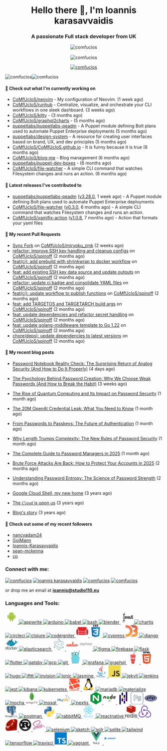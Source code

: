 <h1 align="center">Hello there 👋, I'm Ioannis karasavvaidis</h1>
<h3 align="center">A passionate Full stack developer from UK</h3>








<p align="center"> <img src="https://komarev.com/ghpvc/?username=comfucios&label=Profile%20views&color=0e75b6&style=flat" alt="comfucios" /> </p>




<p align="center"><img align="center" src="https://github-readme-streak-stats.herokuapp.com/?user=comfucios&" alt="comfucios" /></p>
<p align="center"> <a href="https://github.com/ryo-ma/github-profile-trophy"><img src="https://github-profile-trophy.vercel.app/?username=comfucios&row=1" alt="comfucios" /></a> </p>
<p><img align="left" src="https://github-readme-stats.vercel.app/api/top-langs?username=comfucios&show_icons=true&locale=en&layout=compact" alt="comfucios" /></p>




<p><img align="" src="https://github-readme-stats.vercel.app/api?username=comfucios&show_icons=true&locale=en" alt="comfucios" /></p>








#### 👷 Check out what I'm currently working on

- [CoMfUcIoS/neovim](https://github.com/CoMfUcIoS/neovim) - My configuration of Neovim. (1 week ago)
- [CoMfUcIoS/runhub](https://github.com/CoMfUcIoS/runhub) - Centralize, visualize, and orchestrate your CLI workflows in one sleek dashboard. (3 weeks ago)
- [CoMfUcIoS/kitty](https://github.com/CoMfUcIoS/kitty) -  (3 months ago)
- [CoMfUcIoS/graphql2charts](https://github.com/CoMfUcIoS/graphql2charts) -  (5 months ago)
- [puppetlabs/puppetlabs-peadm](https://github.com/puppetlabs/puppetlabs-peadm) - A Puppet module defining Bolt plans used to automate Puppet Enterprise deployments (5 months ago)
- [puppetlabs/design-system](https://github.com/puppetlabs/design-system) - A resource for creating user interfaces based on brand, UX, and dev principles (5 months ago)
- [CoMfUcIoS/CoMfUcIoS.github.io](https://github.com/CoMfUcIoS/CoMfUcIoS.github.io) - It is funny because it is true (6 months ago)
- [CoMfUcIoS/blog-me](https://github.com/CoMfUcIoS/blog-me) - Blog management (6 months ago)
- [puppetlabs/puppet-dev-boxes](https://github.com/puppetlabs/puppet-dev-boxes) -  (6 months ago)
- [CoMfUcIoS/file-watcher](https://github.com/CoMfUcIoS/file-watcher) - A simple CLI command that watches Filesystem changes and runs an action. (6 months ago)




#### 🔭 Latest releases I've contributed to

- [puppetlabs/puppetlabs-peadm](https://github.com/puppetlabs/puppetlabs-peadm) ([v3.28.0](https://github.com/puppetlabs/puppetlabs-peadm/releases/tag/v3.28.0), 1 week ago) - A Puppet module defining Bolt plans used to automate Puppet Enterprise deployments
- [CoMfUcIoS/file-watcher](https://github.com/CoMfUcIoS/file-watcher) ([v0.3.0](https://github.com/CoMfUcIoS/file-watcher/releases/tag/v0.3.0), 6 months ago) - A simple CLI command that watches Filesystem changes and runs an action.
- [CoMfUcIoS/yamlfix-action](https://github.com/CoMfUcIoS/yamlfix-action) ([v1.0.8](https://github.com/CoMfUcIoS/yamlfix-action/releases/tag/v1.0.8), 7 months ago) - Action that formats your yaml files




#### 🔨 My recent Pull Requests

- [Sync Fork](https://github.com/CoMfUcIoS/miryoku_zmk/pull/2) on [CoMfUcIoS/miryoku_zmk](https://github.com/CoMfUcIoS/miryoku_zmk) (2 weeks ago)
- [refactor: improve SSH key handling and cleanup configs](https://github.com/CoMfUcIoS/spinoff/pull/27) on [CoMfUcIoS/spinoff](https://github.com/CoMfUcIoS/spinoff) (2 months ago)
- [feat(ci): add prebuild with shrinkwrap to docker workflow](https://github.com/CoMfUcIoS/spinoff/pull/26) on [CoMfUcIoS/spinoff](https://github.com/CoMfUcIoS/spinoff) (2 months ago)
- [feat: add existing SSH key data source and update outputs](https://github.com/CoMfUcIoS/spinoff/pull/25) on [CoMfUcIoS/spinoff](https://github.com/CoMfUcIoS/spinoff) (2 months ago)
- [refactor: update ci badge and consolidate YAML files](https://github.com/CoMfUcIoS/spinoff/pull/24) on [CoMfUcIoS/spinoff](https://github.com/CoMfUcIoS/spinoff) (2 months ago)
- [feat(ci): update workflow to publish functions](https://github.com/CoMfUcIoS/spinoff/pull/23) on [CoMfUcIoS/spinoff](https://github.com/CoMfUcIoS/spinoff) (2 months ago)
- [feat: add TARGETOS and TARGETARCH build args](https://github.com/CoMfUcIoS/spinoff/pull/22) on [CoMfUcIoS/spinoff](https://github.com/CoMfUcIoS/spinoff) (2 months ago)
- [feat: update dependencies and refactor secret handling](https://github.com/CoMfUcIoS/spinoff/pull/20) on [CoMfUcIoS/spinoff](https://github.com/CoMfUcIoS/spinoff) (2 months ago)
- [feat: update golang-middleware template to Go 1.22](https://github.com/CoMfUcIoS/spinoff/pull/19) on [CoMfUcIoS/spinoff](https://github.com/CoMfUcIoS/spinoff) (2 months ago)
- [chore(deps): update dependencies to latest versions](https://github.com/CoMfUcIoS/spinoff/pull/18) on [CoMfUcIoS/spinoff](https://github.com/CoMfUcIoS/spinoff) (2 months ago)




#### 📜 My recent blog posts

- [Password Notebook Reality Check: The Surprising Return of Analog Security (And How to Do It Properly)](https://www.strongpasswordmeter.com/en/blog/password-notebook-reality-check-the-surprising-return-of-analog-security) (4 days ago)
- [The Psychology Behind Password Creation: Why We Choose Weak Passwords (And How to Break the Habit)](https://www.strongpasswordmeter.com/en/blog/the-psychology-behind-password-creation) (3 weeks ago)
- [The Rise of Quantum Computing and Its Impact on Password Security](https://www.strongpasswordmeter.com/en/blog/quantum-computing-password-security-threat) (1 month ago)
- [The 20M OpenAI Credential Leak: What You Need to Know](https://www.strongpasswordmeter.com/en/blog/openai-20m-credential-leak) (1 month ago)
- [From Passwords to Passkeys: The Future of Authentication](https://www.strongpasswordmeter.com/en/blog/from-passwords-to-passkeys) (1 month ago)
- [Why Length Trumps Complexity: The New Rules of Password Security](https://www.strongpasswordmeter.com/en/blog/why-length-trumps-complexity) (1 month ago)
- [The Complete Guide to Password Managers in 2025](https://www.strongpasswordmeter.com/en/blog/the-complete-guide-to-password-managers-in-2025) (1 month ago)
- [Brute Force Attacks Are Back: How to Protect Your Accounts in 2025](https://www.strongpasswordmeter.com/en/blog/brute-force-attacks-are-back) (2 months ago)
- [Understanding Password Entropy: The Science of Password Strength](https://www.strongpasswordmeter.com/en/blog/understanding-password-entropy) (2 months ago)

- [Google Cloud Shell, my new home](https://comfucios.github.io/posts/google-cloud-shell-my-new-home/) (3 years ago)
- [The `Cloud` is upon us](https://comfucios.github.io/posts/the-cloud-is-upon-us/) (3 years ago)
- [Blog&#39;s story](https://comfucios.github.io/posts/blogs-story/) (3 years ago)




#### 👯 Check out some of my recent followers

- [nancyadam24](https://github.com/nancyadam24)
- [GojMann](https://github.com/GojMann)
- [Ioannis-Karasavvaidis](https://github.com/Ioannis-Karasavvaidis)
- [sean-mckenna](https://github.com/sean-mckenna)
- [cp](https://github.com/cp)




<h3 align="left">Connect with me:</h3>
<p align="left">
<a href="https://twitter.com/comfucios" target="blank"><img align="center" src="https://raw.githubusercontent.com/rahuldkjain/github-profile-readme-generator/master/src/images/icons/Social/twitter.svg" alt="comfucios" height="30" width="40" /></a>
<a href="https://linkedin.com/in/johnkarasavvaidis" target="blank"><img align="center" src="https://raw.githubusercontent.com/rahuldkjain/github-profile-readme-generator/master/src/images/icons/Social/linked-in-alt.svg" alt="ioannis karasavvaidis" height="30" width="40" /></a>
<a href="https://fb.com/comfucios" target="blank"><img align="center" src="https://raw.githubusercontent.com/rahuldkjain/github-profile-readme-generator/master/src/images/icons/Social/facebook.svg" alt="comfucios" height="30" width="40" /></a>
<a href="https://instagram.com/comfucios" target="blank"><img align="center" src="https://raw.githubusercontent.com/releasesa/github-profile-readme-generator/master/src/images/icons/Social/instagram.svg" alt="comfucios" height="30" width="40" /></a>
</p>




or drop me an email at **ioannis@studio110.eu**



<h3 align="left">Languages and Tools:</h3>
<p align="left">
  <a href="https://developer.android.com" target="_blank" rel="noreferrer">
    <img
      src="https://raw.githubusercontent.com/devicons/devicon/master/icons/android/android-original-wordmark.svg"
      alt="android"
      width="40"
      height="40"
    />
  </a>
  <a href="https://appwrite.io" target="_blank" rel="noreferrer">
    <img
      src="https://www.vectorlogo.zone/logos/appwriteio/appwriteio-icon.svg"
      alt="appwrite"
      width="40"
      height="40"
    />
  </a>
  <a href="https://www.arduino.cc/" target="_blank" rel="noreferrer">
    <img
      src="https://cdn.worldvectorlogo.com/logos/arduino-1.svg"
      alt="arduino"
      width="40"
      height="40"
    />
  </a>
  <a href="https://babeljs.io/" target="_blank" rel="noreferrer">
    <img
      src="https://www.vectorlogo.zone/logos/babeljs/babeljs-icon.svg"
      alt="babel"
      width="40"
      height="40"
    />
  </a>
  <a href="https://www.gnu.org/software/bash/" target="_blank" rel="noreferrer">
    <img
      src="https://www.vectorlogo.zone/logos/gnu_bash/gnu_bash-icon.svg"
      alt="bash"
      width="40"
      height="40"
    />
  </a>
  <a href="https://www.blender.org/" target="_blank" rel="noreferrer">
    <img
      src="https://download.blender.org/branding/community/blender_community_badge_white.svg"
      alt="blender"
      width="40"
      height="40"
    />
  </a>
  <a href="https://canvasjs.com" target="_blank" rel="noreferrer">
    <img
      src="https://raw.githubusercontent.com/Hardik0307/Hardik0307/master/assets/canvasjs-charts.svg"
      alt="canvasjs"
      width="40"
      height="40"
    />
  </a>
  <a href="https://www.chartjs.org" target="_blank" rel="noreferrer">
    <img
      src="https://www.chartjs.org/media/logo-title.svg"
      alt="chartjs"
      width="40"
      height="40"
    />
  </a>
  <a href="https://circleci.com" target="_blank" rel="noreferrer">
    <img
      src="https://www.vectorlogo.zone/logos/circleci/circleci-icon.svg"
      alt="circleci"
      width="40"
      height="40"
    />
  </a>
  <a href="https://clojure.org/" target="_blank" rel="noreferrer">
    <img
      src="https://upload.wikimedia.org/wikipedia/commons/5/5d/Clojure_logo.svg"
      alt="clojure"
      width="40"
      height="40"
    />
  </a>
  <a href="https://codeigniter.com" target="_blank" rel="noreferrer">
    <img
      src="https://cdn.worldvectorlogo.com/logos/codeigniter.svg"
      alt="codeigniter"
      width="40"
      height="40"
    />
  </a>
  <a href="https://couchdb.apache.org/" target="_blank" rel="noreferrer">
    <img
      src="https://raw.githubusercontent.com/devicons/devicon/0d6c64dbbf311879f7d563bfc3ccf559f9ed111c/icons/couchdb/couchdb-original.svg"
      alt="couchdb"
      width="40"
      height="40"
    />
  </a>
  <a href="https://www.w3schools.com/css/" target="_blank" rel="noreferrer">
    <img
      src="https://raw.githubusercontent.com/devicons/devicon/master/icons/css3/css3-original-wordmark.svg"
      alt="css3"
      width="40"
      height="40"
    />
  </a>
  <a href="https://www.cypress.io" target="_blank" rel="noreferrer">
    <img
      src="https://raw.githubusercontent.com/simple-icons/simple-icons/6e46ec1fc23b60c8fd0d2f2ff46db82e16dbd75f/icons/cypress.svg"
      alt="cypress"
      width="40"
      height="40"
    />
  </a>
  <a href="https://d3js.org/" target="_blank" rel="noreferrer">
    <img
      src="https://raw.githubusercontent.com/devicons/devicon/master/icons/d3js/d3js-original.svg"
      alt="d3js"
      width="40"
      height="40"
    />
  </a>
  <a href="https://www.djangoproject.com/" target="_blank" rel="noreferrer">
    <img
      src="https://cdn.worldvectorlogo.com/logos/django.svg"
      alt="django"
      width="40"
      height="40"
    />
  </a>
  <a href="https://www.docker.com/" target="_blank" rel="noreferrer">
    <img
      src="https://raw.githubusercontent.com/devicons/devicon/master/icons/docker/docker-original-wordmark.svg"
      alt="docker"
      width="40"
      height="40"
    />
  </a>
  <a href="https://www.elastic.co" target="_blank" rel="noreferrer">
    <img
      src="https://www.vectorlogo.zone/logos/elastic/elastic-icon.svg"
      alt="elasticsearch"
      width="40"
      height="40"
    />
  </a>
  <a href="https://www.electronjs.org" target="_blank" rel="noreferrer">
    <img
      src="https://raw.githubusercontent.com/devicons/devicon/master/icons/electron/electron-original.svg"
      alt="electron"
      width="40"
      height="40"
    />
  </a>
  <a href="https://emberjs.com/" target="_blank" rel="noreferrer">
    <img
      src="https://raw.githubusercontent.com/devicons/devicon/master/icons/ember/ember-original-wordmark.svg"
      alt="ember"
      width="40"
      height="40"
    />
  </a>
  <a href="https://expressjs.com" target="_blank" rel="noreferrer">
    <img
      src="https://raw.githubusercontent.com/devicons/devicon/master/icons/express/express-original-wordmark.svg"
      alt="express"
      width="40"
      height="40"
    />
  </a>
  <a href="https://www.figma.com/" target="_blank" rel="noreferrer">
    <img
      src="https://www.vectorlogo.zone/logos/figma/figma-icon.svg"
      alt="figma"
      width="40"
      height="40"
    />
  </a>
  <a href="https://firebase.google.com/" target="_blank" rel="noreferrer">
    <img
      src="https://www.vectorlogo.zone/logos/firebase/firebase-icon.svg"
      alt="firebase"
      width="40"
      height="40"
    />
  </a>
  <a href="https://flask.palletsprojects.com/" target="_blank" rel="noreferrer">
    <img
      src="https://www.vectorlogo.zone/logos/pocoo_flask/pocoo_flask-icon.svg"
      alt="flask"
      width="40"
      height="40"
    />
  </a>
  <a href="https://flutter.dev" target="_blank" rel="noreferrer">
    <img
      src="https://www.vectorlogo.zone/logos/flutterio/flutterio-icon.svg"
      alt="flutter"
      width="40"
      height="40"
    />
  </a>
  <a href="https://www.gatsbyjs.com/" target="_blank" rel="noreferrer">
    <img
      src="https://www.vectorlogo.zone/logos/gatsbyjs/gatsbyjs-icon.svg"
      alt="gatsby"
      width="40"
      height="40"
    />
  </a>
  <a href="https://cloud.google.com" target="_blank" rel="noreferrer">
    <img
      src="https://www.vectorlogo.zone/logos/google_cloud/google_cloud-icon.svg"
      alt="gcp"
      width="40"
      height="40"
    />
  </a>
  <a href="https://git-scm.com/" target="_blank" rel="noreferrer">
    <img
      src="https://www.vectorlogo.zone/logos/git-scm/git-scm-icon.svg"
      alt="git"
      width="40"
      height="40"
    />
  </a>
  <a href="https://golang.org" target="_blank" rel="noreferrer">
    <img
      src="https://raw.githubusercontent.com/devicons/devicon/master/icons/go/go-original.svg"
      alt="go"
      width="40"
      height="40"
    />
  </a>
  <a href="https://grafana.com" target="_blank" rel="noreferrer">
    <img
      src="https://www.vectorlogo.zone/logos/grafana/grafana-icon.svg"
      alt="grafana"
      width="40"
      height="40"
    />
  </a>
  <a href="https://graphql.org" target="_blank" rel="noreferrer">
    <img
      src="https://www.vectorlogo.zone/logos/graphql/graphql-icon.svg"
      alt="graphql"
      width="40"
      height="40"
    />
  </a>
  <a href="https://gulpjs.com" target="_blank" rel="noreferrer">
    <img
      src="https://raw.githubusercontent.com/devicons/devicon/master/icons/gulp/gulp-plain.svg"
      alt="gulp"
      width="40"
      height="40"
    />
  </a>
  <a href="https://www.w3.org/html/" target="_blank" rel="noreferrer">
    <img
      src="https://raw.githubusercontent.com/devicons/devicon/master/icons/html5/html5-original-wordmark.svg"
      alt="html5"
      width="40"
      height="40"
    />
  </a>
  <a href="https://gohugo.io/" target="_blank" rel="noreferrer">
    <img
      src="https://api.iconify.design/logos-hugo.svg"
      alt="hugo"
      width="40"
      height="40"
    />
  </a>
  <a href="https://ifttt.com/" target="_blank" rel="noreferrer">
    <img
      src="https://www.vectorlogo.zone/logos/ifttt/ifttt-ar21.svg"
      alt="ifttt"
      width="40"
      height="40"
    />
  </a>
  <a href="https://www.invisionapp.com/" target="_blank" rel="noreferrer">
    <img
      src="https://www.vectorlogo.zone/logos/invisionapp/invisionapp-icon.svg"
      alt="invision"
      width="40"
      height="40"
    />
  </a>
  <a href="https://ionicframework.com" target="_blank" rel="noreferrer">
    <img
      src="https://upload.wikimedia.org/wikipedia/commons/d/d1/Ionic_Logo.svg"
      alt="ionic"
      width="40"
      height="40"
    />
  </a>
  <a href="https://jasmine.github.io/" target="_blank" rel="noreferrer">
    <img
      src="https://www.vectorlogo.zone/logos/jasmine/jasmine-icon.svg"
      alt="jasmine"
      width="40"
      height="40"
    />
  </a>
  <a href="https://www.java.com" target="_blank" rel="noreferrer">
    <img
      src="https://raw.githubusercontent.com/devicons/devicon/master/icons/java/java-original.svg"
      alt="java"
      width="40"
      height="40"
    />
  </a>
  <a
    href="https://developer.mozilla.org/en-US/docs/Web/JavaScript"
    target="_blank"
    rel="noreferrer"
  >
    <img
      src="https://raw.githubusercontent.com/devicons/devicon/master/icons/javascript/javascript-original.svg"
      alt="javascript"
      width="40"
      height="40"
    />
  </a>
  <a href="https://jekyllrb.com/" target="_blank" rel="noreferrer">
    <img
      src="https://www.vectorlogo.zone/logos/jekyllrb/jekyllrb-icon.svg"
      alt="jekyll"
      width="40"
      height="40"
    />
  </a>
  <a href="https://www.jenkins.io" target="_blank" rel="noreferrer">
    <img
      src="https://www.vectorlogo.zone/logos/jenkins/jenkins-icon.svg"
      alt="jenkins"
      width="40"
      height="40"
    />
  </a>
  <a href="https://jestjs.io" target="_blank" rel="noreferrer">
    <img
      src="https://www.vectorlogo.zone/logos/jestjsio/jestjsio-icon.svg"
      alt="jest"
      width="40"
      height="40"
    />
  </a>
  <a href="https://www.elastic.co/kibana" target="_blank" rel="noreferrer">
    <img
      src="https://www.vectorlogo.zone/logos/elasticco_kibana/elasticco_kibana-icon.svg"
      alt="kibana"
      width="40"
      height="40"
    />
  </a>
  <a href="https://kubernetes.io" target="_blank" rel="noreferrer">
    <img
      src="https://www.vectorlogo.zone/logos/kubernetes/kubernetes-icon.svg"
      alt="kubernetes"
      width="40"
      height="40"
    />
  </a>
  <a href="https://laravel.com/" target="_blank" rel="noreferrer">
    <img
      src="https://raw.githubusercontent.com/devicons/devicon/master/icons/laravel/laravel-plain-wordmark.svg"
      alt="laravel"
      width="40"
      height="40"
    />
  </a>
  <a href="https://www.linux.org/" target="_blank" rel="noreferrer">
    <img
      src="https://raw.githubusercontent.com/devicons/devicon/master/icons/linux/linux-original.svg"
      alt="linux"
      width="40"
      height="40"
    />
  </a>
  <a href="https://mariadb.org/" target="_blank" rel="noreferrer">
    <img
      src="https://www.vectorlogo.zone/logos/mariadb/mariadb-icon.svg"
      alt="mariadb"
      width="40"
      height="40"
    />
  </a>
  <a href="https://materializecss.com/" target="_blank" rel="noreferrer">
    <img
      src="https://raw.githubusercontent.com/prplx/svg-logos/5585531d45d294869c4eaab4d7cf2e9c167710a9/svg/materialize.svg"
      alt="materialize"
      width="40"
      height="40"
    />
  </a>
  <a href="https://mochajs.org" target="_blank" rel="noreferrer">
    <img
      src="https://www.vectorlogo.zone/logos/mochajs/mochajs-icon.svg"
      alt="mocha"
      width="40"
      height="40"
    />
  </a>
  <a href="https://www.mongodb.com/" target="_blank" rel="noreferrer">
    <img
      src="https://raw.githubusercontent.com/devicons/devicon/master/icons/mongodb/mongodb-original-wordmark.svg"
      alt="mongodb"
      width="40"
      height="40"
    />
  </a>
  <a
    href="https://www.microsoft.com/en-us/sql-server"
    target="_blank"
    rel="noreferrer"
  >
    <img
      src="https://www.svgrepo.com/show/303229/microsoft-sql-server-logo.svg"
      alt="mssql"
      width="40"
      height="40"
    />
  </a>
  <a href="https://www.mysql.com/" target="_blank" rel="noreferrer">
    <img
      src="https://raw.githubusercontent.com/devicons/devicon/master/icons/mysql/mysql-original-wordmark.svg"
      alt="mysql"
      width="40"
      height="40"
    />
  </a>
  <a href="https://nextjs.org/" target="_blank" rel="noreferrer">
    <img
      src="https://cdn.worldvectorlogo.com/logos/nextjs-2.svg"
      alt="nextjs"
      width="40"
      height="40"
    />
  </a>
  <a href="https://www.nginx.com" target="_blank" rel="noreferrer">
    <img
      src="https://raw.githubusercontent.com/devicons/devicon/master/icons/nginx/nginx-original.svg"
      alt="nginx"
      width="40"
      height="40"
    />
  </a>
  <a href="https://nodejs.org" target="_blank" rel="noreferrer">
    <img
      src="https://raw.githubusercontent.com/devicons/devicon/master/icons/nodejs/nodejs-original-wordmark.svg"
      alt="nodejs"
      width="40"
      height="40"
    />
  </a>
  <a href="https://pandas.pydata.org/" target="_blank" rel="noreferrer">
    <img
      src="https://raw.githubusercontent.com/devicons/devicon/2ae2a900d2f041da66e950e4d48052658d850630/icons/pandas/pandas-original.svg"
      alt="pandas"
      width="40"
      height="40"
    />
  </a>
  <a href="https://www.photoshop.com/en" target="_blank" rel="noreferrer">
    <img
      src="https://raw.githubusercontent.com/devicons/devicon/master/icons/photoshop/photoshop-line.svg"
      alt="photoshop"
      width="40"
      height="40"
    />
  </a>
  <a href="https://www.php.net" target="_blank" rel="noreferrer">
    <img
      src="https://raw.githubusercontent.com/devicons/devicon/master/icons/php/php-original.svg"
      alt="php"
      width="40"
      height="40"
    />
  </a>
  <a href="https://www.postgresql.org" target="_blank" rel="noreferrer">
    <img
      src="https://raw.githubusercontent.com/devicons/devicon/master/icons/postgresql/postgresql-original-wordmark.svg"
      alt="postgresql"
      width="40"
      height="40"
    />
  </a>
  <a href="https://postman.com" target="_blank" rel="noreferrer">
    <img
      src="https://www.vectorlogo.zone/logos/getpostman/getpostman-icon.svg"
      alt="postman"
      width="40"
      height="40"
    />
  </a>
  <a href="https://www.python.org" target="_blank" rel="noreferrer">
    <img
      src="https://raw.githubusercontent.com/devicons/devicon/master/icons/python/python-original.svg"
      alt="python"
      width="40"
      height="40"
    />
  </a>
  <a href="https://www.rabbitmq.com" target="_blank" rel="noreferrer">
    <img
      src="https://www.vectorlogo.zone/logos/rabbitmq/rabbitmq-icon.svg"
      alt="rabbitMQ"
      width="40"
      height="40"
    />
  </a>
  <a href="https://reactjs.org/" target="_blank" rel="noreferrer">
    <img
      src="https://raw.githubusercontent.com/devicons/devicon/master/icons/react/react-original-wordmark.svg"
      alt="react"
      width="40"
      height="40"
    />
  </a>
  <a href="https://reactnative.dev/" target="_blank" rel="noreferrer">
    <img
      src="https://reactnative.dev/img/header_logo.svg"
      alt="reactnative"
      width="40"
      height="40"
    />
  </a>
  <a href="https://redis.io" target="_blank" rel="noreferrer">
    <img
      src="https://raw.githubusercontent.com/devicons/devicon/master/icons/redis/redis-original-wordmark.svg"
      alt="redis"
      width="40"
      height="40"
    />
  </a>
  <a href="https://redux.js.org" target="_blank" rel="noreferrer">
    <img
      src="https://raw.githubusercontent.com/devicons/devicon/master/icons/redux/redux-original.svg"
      alt="redux"
      width="40"
      height="40"
    />
  </a>
  <a href="https://www.ruby-lang.org/en/" target="_blank" rel="noreferrer">
    <img
      src="https://raw.githubusercontent.com/devicons/devicon/master/icons/ruby/ruby-original.svg"
      alt="ruby"
      width="40"
      height="40"
    />
  </a>
  <a href="https://www.rust-lang.org" target="_blank" rel="noreferrer">
    <img
      src="https://raw.githubusercontent.com/devicons/devicon/master/icons/rust/rust-plain.svg"
      alt="rust"
      width="40"
      height="40"
    />
  </a>
  <a href="https://sass-lang.com" target="_blank" rel="noreferrer">
    <img
      src="https://raw.githubusercontent.com/devicons/devicon/master/icons/sass/sass-original.svg"
      alt="sass"
      width="40"
      height="40"
    />
  </a>
  <a href="https://www.selenium.dev" target="_blank" rel="noreferrer">
    <img
      src="https://raw.githubusercontent.com/detain/svg-logos/780f25886640cef088af994181646db2f6b1a3f8/svg/selenium-logo.svg"
      alt="selenium"
      width="40"
      height="40"
    />
  </a>
  <a href="https://www.sketch.com/" target="_blank" rel="noreferrer">
    <img
      src="https://www.vectorlogo.zone/logos/sketchapp/sketchapp-icon.svg"
      alt="sketch"
      width="40"
      height="40"
    />
  </a>
  <a href="https://lucene.apache.org/solr/" target="_blank" rel="noreferrer">
    <img
      src="https://www.vectorlogo.zone/logos/apache_solr/apache_solr-icon.svg"
      alt="solr"
      width="40"
      height="40"
    />
  </a>
  <a href="https://www.sqlite.org/" target="_blank" rel="noreferrer">
    <img
      src="https://www.vectorlogo.zone/logos/sqlite/sqlite-icon.svg"
      alt="sqlite"
      width="40"
      height="40"
    />
  </a>
  <a href="https://tailwindcss.com/" target="_blank" rel="noreferrer">
    <img
      src="https://www.vectorlogo.zone/logos/tailwindcss/tailwindcss-icon.svg"
      alt="tailwind"
      width="40"
      height="40"
    />
  </a>
  <a href="https://www.tensorflow.org" target="_blank" rel="noreferrer">
    <img
      src="https://www.vectorlogo.zone/logos/tensorflow/tensorflow-icon.svg"
      alt="tensorflow"
      width="40"
      height="40"
    />
  </a>
  <a href="https://travis-ci.org" target="_blank" rel="noreferrer">
    <img
      src="https://www.vectorlogo.zone/logos/travis-ci/travis-ci-icon.svg"
      alt="travisci"
      width="40"
      height="40"
    />
  </a>
  <a href="https://www.typescriptlang.org/" target="_blank" rel="noreferrer">
    <img
      src="https://raw.githubusercontent.com/devicons/devicon/master/icons/typescript/typescript-original.svg"
      alt="typescript"
      width="40"
      height="40"
    />
  </a>
  <a href="https://www.vagrantup.com/" target="_blank" rel="noreferrer">
    <img
      src="https://www.vectorlogo.zone/logos/vagrantup/vagrantup-icon.svg"
      alt="vagrant"
      width="40"
      height="40"
    />
  </a>
  <a href="https://vuejs.org/" target="_blank" rel="noreferrer">
    <img
      src="https://raw.githubusercontent.com/devicons/devicon/master/icons/vuejs/vuejs-original-wordmark.svg"
      alt="vuejs"
      width="40"
      height="40"
    />
  </a>
  <a href="https://webpack.js.org" target="_blank" rel="noreferrer">
    <img
      src="https://raw.githubusercontent.com/devicons/devicon/d00d0969292a6569d45b06d3f350f463a0107b0d/icons/webpack/webpack-original-wordmark.svg"
      alt="webpack"
      width="40"
      height="40"
    />
  </a>
</p>
